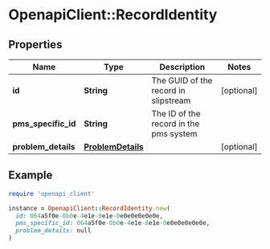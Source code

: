 # OpenapiClient::RecordIdentity

## Properties

| Name | Type | Description | Notes |
| ---- | ---- | ----------- | ----- |
| **id** | **String** | The GUID of the record in slipstream | [optional] |
| **pms_specific_id** | **String** | The ID of the record in the pms system |  |
| **problem_details** | [**ProblemDetails**](ProblemDetails.md) |  | [optional] |

## Example

```ruby
require 'openapi_client'

instance = OpenapiClient::RecordIdentity.new(
  id: 064a5f0e-0b0e-4e1e-8e1e-0e0e0e0e0e0e,
  pms_specific_id: 064a5f0e-0b0e-4e1e-8e1e-0e0e0e0e0e0e,
  problem_details: null
)
```

